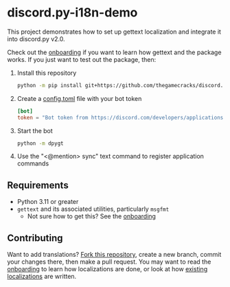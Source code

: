 # discord.py-i18n-demo

This project demonstrates how to set up gettext localization and integrate it
into discord.py v2.0.

Check out the [onboarding] if you want to learn how gettext and the package works.
If you just want to test out the package, then:

1. Install this repository

   ```sh
   python -m pip install git+https://github.com/thegamecracks/discord.py-i18n-demo
   ```

2. Create a [config.toml] file with your bot token

   ```toml
   [bot]
   token = "Bot token from https://discord.com/developers/applications"
   ```

3. Start the bot

   ```sh
   python -m dpygt
   ```

4. Use the "<@mention> sync" text command to register application commands

## Requirements

- Python 3.11 or greater
- `gettext` and its associated utilities, particularly `msgfmt`
  - Not sure how to get this? See the [onboarding](/docs/en/onboarding.md#gettext)

## Contributing

Want to add translations? [Fork this repository], create a new branch,
commit your changes there, then make a pull request. You may want to
read the [onboarding] to learn how localizations are done, or look at
how [existing localizations](/src/dpygt/locales/) are written.

[onboarding]: /docs/en/onboarding.md
[config.toml]: /src/dpygt/config_default.toml
[Fork this repository]: https://docs.github.com/en/get-started/quickstart/contributing-to-projects
